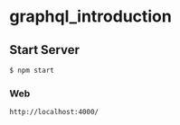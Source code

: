 # graphql_introduction

## Start Server
```bash
$ npm start
```
### Web
```bash
http://localhost:4000/
```
